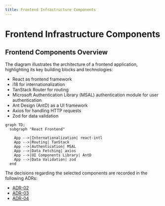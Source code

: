 ```yaml
---
title: Frontend Infrastructure Components
---
```


# Frontend Infrastructure Components

## Frontend Components Overview
The diagram illustrates the architecture of a frontend application, highlighting its key building blocks and technologies:
* React as frontend framework
* i18 for internationalization
* TanStack Router for routing 
* Microsoft Authentication Library (MSAL) authentication module for user authentication 
* Ant Design (AntD) as a UI framework
* Axios for handling HTTP requests
* Zod for data validation


```mermaid
graph TD;
  subgraph "React Frontend"
    
    App -->|Internationalization| react-intl
    App -->|Routing| TanStack
    App -->|Authentication| MSAL
    App -->|Data Fetching| axios
    App -->|UI Components Library| AntD
    App -->|Data Validation| zod
  end
```

The decisions regarding the selected components are recorded in the following ADRs:
* [ADR-02](./adr-02.md)
* [ADR-03](./adr-03.md)
* [ADR-04](./adr-04.md)